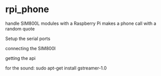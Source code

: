 # rpi_phone
handle SIM800L modules with a Raspberry Pi
makes a phone call with a random quote

Setup the serial ports

connecting the SIM800l

getting the api



for the sound:
sudo apt-get install gstreamer-1.0
